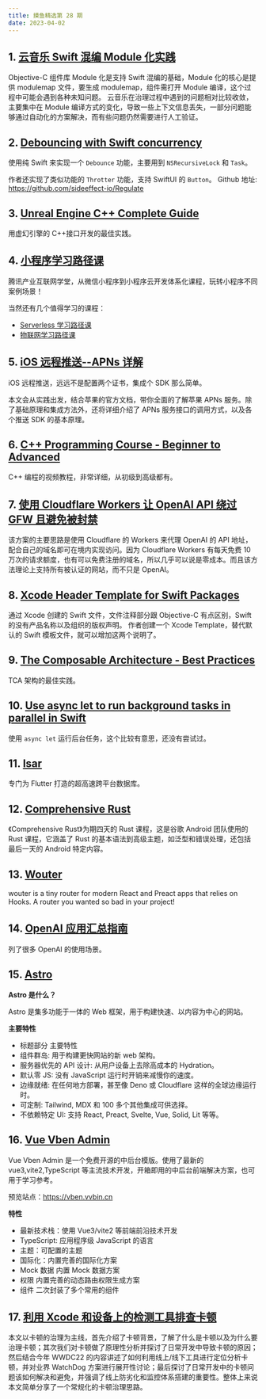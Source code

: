 ```yaml
---
title: 摸鱼精选第 28 期
date: 2023-04-02
---
```



## 1. [云音乐 Swift 混编 Module 化实践](https://juejin.cn/post/7207269389474037817)

Objective-C 组件库 Module 化是支持 Swift 混编的基础，Module 化的核心是提供 modulemap 文件，要生成 modulemap，组件需打开 Module 编译，这个过程中可能会遇到各种未知问题。
云音乐在治理过程中遇到的问题相对比较收敛，主要集中在 Module 编译方式的变化，导致一些上下文信息丢失，一部分问题能够通过自动化的方案解决，而有些问题仍然需要进行人工验证。

## 2. [Debouncing with Swift concurrency](https://sideeffect.io/posts/2023-01-11-regulate/)

使用纯 Swift 来实现一个 `Debounce` 功能，主要用到 `NSRecursiveLock` 和 `Task`。

作者还实现了类似功能的 `Throtter` 功能，支持 SwiftUI 的 `Button`。
Github 地址: https://github.com/sideeffect-io/Regulate

## 3. [Unreal Engine C++ Complete Guide](https://www.tomlooman.com/unreal-engine-cpp-guide/)

用虚幻引擎的 C++接口开发的最佳实践。

## 4. [小程序学习路径课](https://cloud.tencent.com/edu/paths/series/applet)

腾讯产业互联网学堂，从微信小程序到小程序云开发体系化课程，玩转小程序不同案例场景！

当然还有几个值得学习的课程：

- [Serverless 学习路径课](https://cloud.tencent.com/edu/paths/series/Serverless)
- [物联网学习路径课](https://cloud.tencent.com/edu/paths/series/IoT)

## 5. [iOS 远程推送--APNs 详解](https://juejin.cn/post/6844903893592178696)

iOS 远程推送，远远不是配置两个证书，集成个 SDK 那么简单。

本文会从实践出发，结合苹果的官方文档，带你全面的了解苹果 APNs 服务。除了基础原理和集成方法外，还将详细介绍了 APNs 服务接口的调用方式，以及各个推送 SDK 的基本原理。

## 6. [C++ Programming Course - Beginner to Advanced](https://www.youtube.com/watch?v=8jLOx1hD3_o)

C++ 编程的视频教程，非常详细，从初级到高级都有。

## 7. [使用 Cloudflare Workers 让 OpenAI API 绕过 GFW 且避免被封禁](https://github.com/noobnooc/noobnooc/discussions/9)

该方案的主要思路是使用 Cloudflare 的 Workers 来代理 OpenAI 的 API 地址，配合自己的域名即可在境内实现访问。因为 Cloudflare Workers 有每天免费 10 万次的请求额度，也有可以免费注册的域名，所以几乎可以说是零成本。而且该方法理论上支持所有被认证的网站，而不只是 OpenAI。

## 8. [Xcode Header Template for Swift Packages](https://samwize.com/2023/02/28/xcode-header-template-for-swift-packages/)

通过 Xcode 创建的 Swift 文件，文件注释部分跟 Objective-C 有点区别，Swift 的没有产品名称以及组织的版权声明。
作者创建一个 Xcode Template，替代默认的 Swift 模板文件，就可以增加这两个说明了。

## 9. [The Composable Architecture - Best Practices](https://www.merowing.info/the-composable-architecture-best-practices/)

TCA 架构的最佳实践。

## 10. [Use async let to run background tasks in parallel in Swift](https://swdevnotes.com/swift/2023/use-async-let-to-run-background-tasks-in-parallel-in-swift/)

使用 `async let` 运行后台任务，这个比较有意思，还没有尝试过。

## 11. [Isar](https://isar.dev/zh/)

专门为 Flutter 打造的超高速跨平台数据库。

## 12. [Comprehensive Rust](https://google.github.io/comprehensive-rust/)

《Comprehensive Rust》为期四天的 Rust 课程，这是谷歌 Android 团队使用的 Rust 课程，它涵盖了 Rust 的基本语法到高级主题，如泛型和错误处理，还包括最后一天的 Android 特定内容。

## 13. [Wouter](https://github.com/molefrog/wouter)

wouter is a tiny router for modern React and Preact apps that relies on Hooks.
A router you wanted so bad in your project!

## 14. [OpenAI 应用汇总指南](https://www.mojidoc.com/05z7y-dd5pa7hu3zfmhnbngoeztyqcnq-00b)

列了很多 OpenAI 的使用场景。

## 15. [Astro](https://docs.astro.build/zh-cn/getting-started/)

**Astro 是什么？**

Astro 是集多功能于一体的 Web 框架，用于构建快速、以内容为中心的网站。

**主要特性**

- 标题部分 主要特性
- 组件群岛: 用于构建更快网站的新 web 架构。
- 服务器优先的 API 设计: 从用户设备上去除高成本的 Hydration。
- 默认零 JS: 没有 JavaScript 运行时开销来减慢你的速度。
- 边缘就绪: 在任何地方部署，甚至像 Deno 或 Cloudflare 这样的全球边缘运行时。
- 可定制: Tailwind, MDX 和 100 多个其他集成可供选择。
- 不依赖特定 UI: 支持 React, Preact, Svelte, Vue, Solid, Lit 等等。

## 16. [Vue Vben Admin](https://github.com/vbenjs/vue-vben-admin)

Vue Vben Admin 是一个免费开源的中后台模版。使用了最新的 vue3,vite2,TypeScript 等主流技术开发，开箱即用的中后台前端解决方案，也可用于学习参考。

预览站点：https://vben.vvbin.cn

**特性**

- 最新技术栈：使用 Vue3/vite2 等前端前沿技术开发
- TypeScript: 应用程序级 JavaScript 的语言
- 主题：可配置的主题
- 国际化：内置完善的国际化方案
- Mock 数据 内置 Mock 数据方案
- 权限 内置完善的动态路由权限生成方案
- 组件 二次封装了多个常用的组件

## 17. [利用 Xcode 和设备上的检测工具排查卡顿](https://mp.weixin.qq.com/s/5sIJKDozsD1LSOh38hHYTg)

本文以卡顿的治理为主线，首先介绍了卡顿背景，了解了什么是卡顿以及为什么要治理卡顿；其次我们对卡顿做了原理性分析并探讨了日常开发中导致卡顿的原因；然后结合今年 WWDC22 的内容讲述了如何利用线上/线下工具进行定位分析卡顿，并对业界 WatchDog 方案进行展开性讨论；最后探讨了日常开发中的卡顿问题该如何解决和避免，并强调了线上防劣化和监控体系搭建的重要性。整体上来说本文简单分享了一个常规化的卡顿治理思路。
